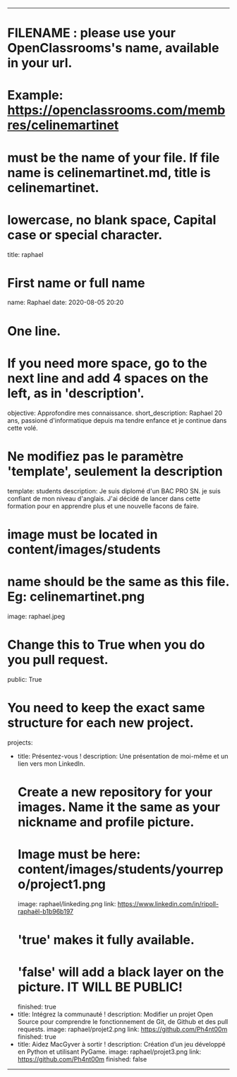 ---

# FILENAME : please use your OpenClassrooms's name, available in your url.
# Example: https://openclassrooms.com/membres/celinemartinet
# must be the name of your file. If file name is celinemartinet.md, title is celinemartinet.
# lowercase, no blank space, Capital case or special character.
title: raphael

# First name or full name
name: Raphael
date: 2020-08-05 20:20

# One line.
# If you need more space, go to the next line and add 4 spaces on the left, as in 'description'.
objective: Approfondire mes connaissance.
short_description: Raphael 20 ans, passioné d'informatique depuis ma tendre enfance et je continue dans cette volé.

# Ne modifiez pas le paramètre 'template', seulement la description
template: students
description:
    Je suis diplomé d'un BAC PRO SN. je suis confiant de mon niveau d'anglais. J'ai décidé de lancer dans cette formation pour en apprendre plus et une nouvelle facons de faire.

# image must be located in content/images/students
# name should be the same as this file. Eg: celinemartinet.png
image: raphael.jpeg

# Change this to True when you do you pull request.
public: True

# You need to keep the exact same structure for each new project.
projects:
  - title: Présentez-vous !
    description: Une présentation de moi-même et un lien vers mon LinkedIn.
    # Create a new repository for your images. Name it the same as your nickname and profile picture.
    # Image must be here: content/images/students/yourrepo/project1.png
    image: raphael/linkeding.png
    link: https://www.linkedin.com/in/ripoll-raphaël-b1b96b197
    # 'true' makes it fully available.
    # 'false' will add a black layer on the picture. IT WILL BE PUBLIC!
    finished: true
  - title: Intégrez la communauté !
    description: Modifier un projet Open Source pour comprendre le fonctionnement de Git, de Github et des pull requests. 
    image: raphael/projet2.png
    link: https://github.com/Ph4nt00m
    finished: true
  - title: Aidez MacGyver à sortir !
    description: Création d’un jeu développé en Python et utilisant PyGame.
    image: raphael/projet3.png
    link: https://github.com/Ph4nt00m
    finished: false
---